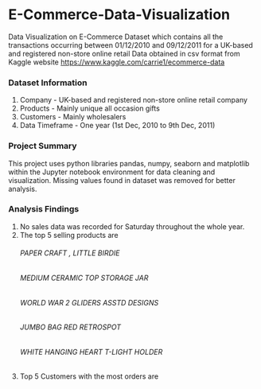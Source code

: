 # E-Commerce-Data-Visualization
Data Visualization on E-Commerce Dataset which contains all the transactions occurring between 01/12/2010 and 09/12/2011 for a UK-based and registered non-store online retail
Data obtained in csv format from Kaggle website https://www.kaggle.com/carrie1/ecommerce-data

### Dataset Information
1.  Company - UK-based and registered non-store online retail company
2.  Products - Mainly unique all occasion gifts
3.  Customers - Mainly wholesalers
4.  Data Timeframe - One year (1st Dec, 2010 to 9th Dec, 2011)

### Project Summary
This project uses python libraries pandas, numpy, seaborn and matplotlib within the 
Jupyter notebook environment for data cleaning and visualization.
Missing values found in dataset was removed for better analysis.

### Analysis Findings 
1.  No sales data was recorded for Saturday throughout the whole year.
2.  The top 5 selling products are
    ######  PAPER CRAFT , LITTLE BIRDIE
    ######  MEDIUM CERAMIC TOP STORAGE JAR
    ######  WORLD WAR 2 GLIDERS ASSTD DESIGNS
    ######  JUMBO BAG RED RETROSPOT
    ######  WHITE HANGING HEART T-LIGHT HOLDER
3.  Top 5 Customers with the most orders are
